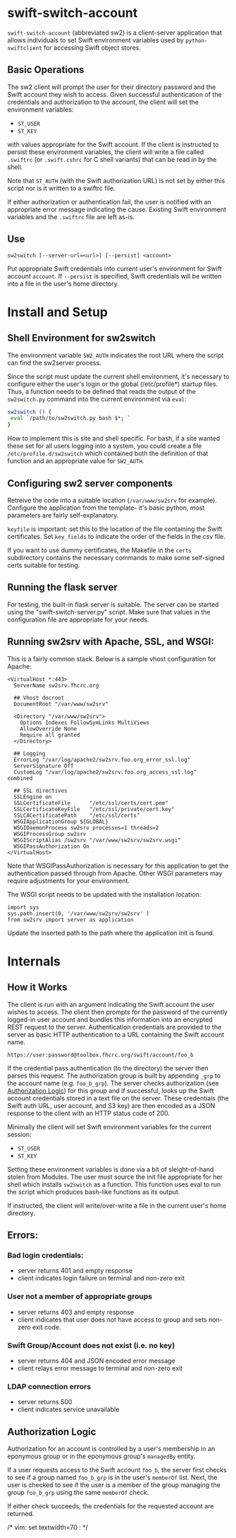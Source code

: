 swift-switch-account
====================

`swift-switch-account` (abbreviated sw2) is a client-server
application that allows individuals to set Swift environment variables
used by `python-swiftclient` for accessing Swift object stores.

## Basic Operations

The sw2 client will prompt the user for their directory password and
the Swift account they wish to access.  Given successful
authentication of the credentials and authorization to the account,
the client will set the environment variables:

- `ST_USER`
- `ST_KEY`

with values appropriate for the Swift account.  If the client is
instructed to persist these environment variables, the client will
write a file called `.swiftrc` (or `.swift.cshrc` for C shell
variants) that can be read in by the shell.

Note that `ST_AUTH` (with the Swift authorization URL) is not set by
either this script nor is it written to a swiftrc file.

If either authorization or authentication fail, the user is notified
with an appropriate error message indicating the cause.  Existing
Swift environment variables and the `.swiftrc` file are left as-is.

## Use

`sw2switch [--server-url=<url>] [--persist] <account>`

Put appropriate Swift credentials into current user's environment for
Swift account `account`.  If `--persist` is specified, Swift
credentials will be written into a file in the user's home directory.

# Install and Setup

## Shell Environment for sw2switch

The environment variable `SW2_AUTH` indicates the root URL where the
script can find the sw2server process. 

Since the script must update the current shell environment, it's
necessary to configure either the user's login or the global
(/etc/profile\*) startup files. Thus, a function needs to be defined
that reads the output of the `sw2switch.py` command into the current
environment via `eval`:

```bash
sw2switch () {
 eval `/path/to/sw2switch.py bash $*; `
}
```

How to implement this is site and shell specific.  For bash, if a site
wanted these set for all users logging into a system, you could create
a file `/etc/profile.d/sw2switch` which contained both the definition
of that function and an appropriate value for `SW2_AUTH`.

## Configuring sw2 server components

Retreive the code into a suitable location (`/var/www/sw2srv` for
example).  Configure the application from the template- it's basic
python, most parameters are fairly self-explanatory.

`keyfile` is important: set this to the location of the file
containing the Swift certificates.  Set `key_fields` to indicate the
order of the fields in the csv file.

If you want to use dummy certificates, the Makefile in the `certs`
subdirectory contains the necessary commands to make some self-signed
certs suitable for testing.

## Running the flask server

For testing, the built-in flask server is suitable.  The server can be
started using the "swift-switch-server.py" script.  Make sure that
values in the configuration file are appropriate for your needs.

## Running sw2srv with Apache, SSL, and WSGI:

This is a fairly common stack.  Below is a sample vhost configuration
for Apache:

```
<VirtualHost *:443>
  ServerName sw2srv.fhcrc.org

  ## Vhost docroot
  DocumentRoot "/var/www/sw2srv"

  <Directory "/var/www/sw2srv">
    Options Indexes FollowSymLinks MultiViews
    AllowOverride None
    Require all granted
  </Directory>

  ## Logging
  ErrorLog "/var/log/apache2/sw2srv.foo.org_error_ssl.log"
  ServerSignature Off
  CustomLog "/var/log/apache2/sw2srv.foo.org_access_ssl.log"
combined

  ## SSL directives
  SSLEngine on
  SSLCertificateFile      "/etc/ssl/certs/cert.pem"
  SSLCertificateKeyFile   "/etc/ssl/private/cert.key"
  SSLCACertificatePath    "/etc/ssl/certs"
  WSGIApplicationGroup ${GLOBAL}
  WSGIDaemonProcess sw2srv processes=1 threads=2
  WSGIProcessGroup sw2srv
  WSGIScriptAlias /sw2srv "/var/www/sw2srv/sw2srv.wsgi"
  WSGIPassAuthorization On
</VirtualHost>
```

Note that WSGIPassAuthorization is necessary for this application to
get the authentication passed through from Apache.  Other WSGI
parameters may require adjustments for your environment.

The WSGI script needs to be updated with the installation location:

```
import sys
sys.path.insert(0, '/var/www/sw2srv/sw2srv' )
from sw2srv import server as application
```

Update the inserted path to the path where the application init is
found.

# Internals

## How it Works

The client is run with an argument indicating the Swift account the
user wishes to access.  The client then prompts for the password of the
currently logged-in user account and bundles this information into an
encrypted REST request to the server.  Authentication credentials are
provided to the server as basic HTTP authentication to a URL
containing the Swift account name.

    https://user:password@toolbox.fhcrc.org/swift/account/foo_b

If the credential pass authentication (to the directory) the server
then parses this request.  The authorization group is built by
appending `_grp` to the account name (e.g. `foo_b_grp`).  The server
checks authorization (see [Authorization Logic](#authorization-logic))
for this group and if successful, looks up the Swift account
credentials stored in a text file on the server.  These credentials
(the Swift auth URL, user account, and S3 key) are then encoded as a
JSON response to the client with an HTTP status code of 200.

Minimally the client will set Swift environment variables for the
current session:

- `ST_USER`
- `ST_KEY`

Setting these environment variables is done via a bit of sleight-of-hand
stolen from Modules.  The user must source the init file appropriate for
her shell which installs `sw2switch` as a function.  This function
uses eval to run the script which produces bash-like functions as its
output.

If instructed, the client will write/over-write a file in the current
user's home directory.

## Errors:

### Bad login credentials:

- server returns 401 and empty response
- client indicates login failure on terminal and non-zero exit

### User not a member of appropriate groups

- server returns 403 and empty response
- client indicates that user does not have access to group
  and sets non-zero exit code.

### Swift Group/Account does not exist (i.e. no key)

- server returns 404 and JSON encoded error message
- client relays error message to terminal and non-zero exit

### LDAP connection errors

- server returns 500
- client indicates service unavailable

## Authorization Logic

Authorization for an account is controlled by a user's membership in
an eponymous group or in the eponymous group's `managedBy` entity.

If a user requests access to the Swift account `foo_b`, the server
first checks to see if a group named `foo_b_grp` is in the user's
`memberOf` list.  Next, the user is checked to see if the user is a
member of the group managing the group `foo_b_grp` using the same
`memberOf` check.

If either check succeeds, the credentials for the requested account
are returned.


/* vim: set textwidth=70 : */
